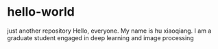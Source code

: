 # hello-world
just another repository
Hello, everyone. My name is hu xiaoqiang. I am a graduate student engaged in deep learning and image processing
